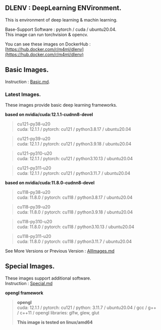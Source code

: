 ## DLENV : DeepLearning ENVironment.  
  
This is environment of deep learning & machin learning.  
  
Base-Support Software : pytorch / cuda / ubuntu20.04.  
This image can run torchvision & opencv.  

You can see these images on DockerHub : [https://hub.docker.com/r/m4ml/dlenv](https://hub.docker.com/r/m4ml/dlenv)

## Basic Images.  

Instruction : [Basic.md](assets/Basic.md).  


### Latest Images.  
These images provide basic deep learning frameworks.  

**based on nvidia/cuda:12.1.1-cudnn8-devel**  

> cu121-py38-u20  
> cuda: 12.1.1 / pytorch: cu121 / python3.8.17 / ubuntu20.04  

> cu121-py39-u20  
> cuda: 12.1.1 / pytorch: cu121 / python3.9.18 / ubuntu20.04  

> cu121-py310-u20  
> cuda: 12.1.1 / pytorch: cu121 / python3.10.13 / ubuntu20.04

> cu121-py311-u20  
> cuda: 12.1.1 / pytorch: cu121 / python3.11.7 / ubuntu20.04    

**based on nvidia/cuda:11.8.0-cudnn8-devel**  

> cu118-py38-u20  
> cuda: 11.8.0 / pytorch: cu118 / python3.8.17 / ubuntu20.04  

> cu118-py39-u20  
> cuda: 11.8.0 / pytorch: cu118 / python3.9.18 / ubuntu20.04  

> cu118-py310-u20  
> cuda: 11.8.0 / pytorch: cu118 / python3.10.13 / ubuntu20.04

> cu118-py311-u20  
> cuda: 11.8.0 / pytorch: cu118 / python3.11.7 / ubuntu20.04    


See More Versions or Previous Version : [AllImages.md](assets/AllImages.md)  


## Special Images.  
These images support additional software.  
Instruction : [Special.md](assets/Special.md)

**opengl framework**
> **opengl**  
> cuda: 12.1.1 / pytorch: cu121 / python: 3.11.7 / ubuntu20.04 / gcc / g++ / c++11 / opengl libraries: glfw, glew, glut  
> 
> **This image is tested on linux/amd64**